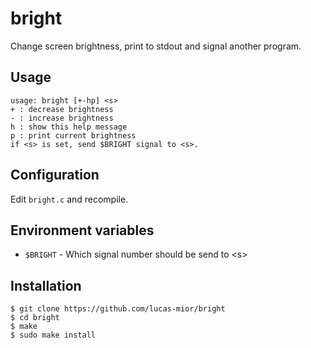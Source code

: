 # bright
Change screen brightness, print to stdout and signal another program.

## Usage
```
usage: bright [+-hp] <s>
+ : decrease brightness
- : increase brightness
h : show this help message
p : print current brightness
if <s> is set, send $BRIGHT signal to <s>.
```

## Configuration
Edit `bright.c` and recompile.

## Environment variables
- `$BRIGHT` - Which signal number should be send to \<s\>

## Installation
```
$ git clone https://github.com/lucas-mior/bright
$ cd bright
$ make
$ sudo make install
```
